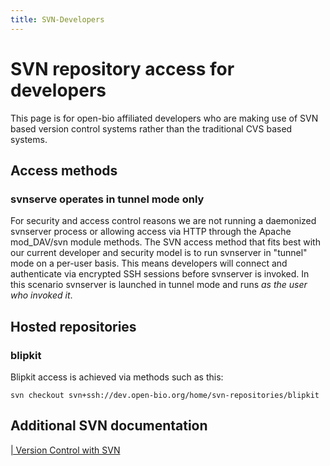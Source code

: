 ```yaml
---
title: SVN-Developers
---
```


SVN repository access for developers
====================================

This page is for open-bio affiliated developers who are making use of
SVN based version control systems rather than the traditional CVS based
systems.

Access methods
--------------

### svnserve operates in tunnel mode only

For security and access control reasons we are not running a daemonized
svnserver process or allowing access via HTTP through the Apache
mod\_DAV/svn module methods. The SVN access method that fits best with
our current developer and security model is to run svnserver in "tunnel"
mode on a per-user basis. This means developers will connect and
authenticate via encrypted SSH sessions before svnserver is invoked. In
this scenario svnserver is launched in tunnel mode and runs <em>as the
user who invoked it</em>.

Hosted repositories
-------------------

### blipkit

Blipkit access is achieved via methods such as this:

    svn checkout svn+ssh://dev.open-bio.org/home/svn-repositories/blipkit

Additional SVN documentation
----------------------------

[| Version Control with
SVN](http://svnbook.red-bean.com/en/1.1/index.html)
